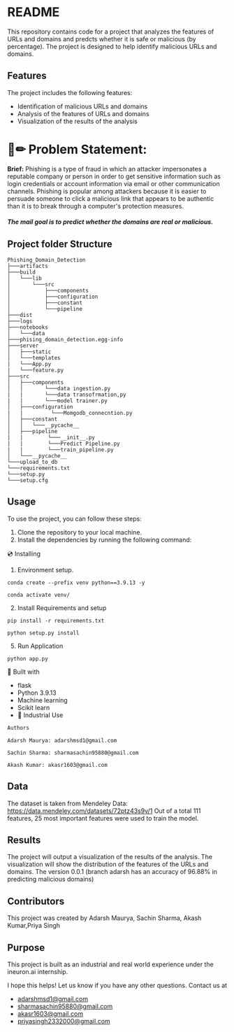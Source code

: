 # README

This repository contains code for a project that analyzes the features of URLs and domains and predcts whether it is safe or malicious (by percentage). The project is designed to help identify malicious URLs and domains.

## Features

The project includes the following features:

* Identification of malicious URLs and domains
* Analysis of the features of URLs and domains
* Visualization of the results of the analysis

# 📄✏ Problem Statement:
**Brief:** Phishing is a type of fraud in which an attacker impersonates a reputable company or 
person in order to get sensitive information such as login credentials or account 
information via email or other communication channels. Phishing is popular among 
attackers because it is easier to persuade someone to click a malicious link that appears 
to be authentic than it is to break through a computer's protection measures.
##### The mail goal is to predict whether the domains are real or malicious.

#### 

## Project folder Structure
```
Phishing_Domain_Detection 
├───artifacts
├───build
│   └───lib
│       └───src
│           ├───components
│           ├───configuration
│           ├───constant
│           └───pipeline
├───dist
├───logs
├───notebooks
│   └───data
├───phising_domain_detection.egg-info
├───server
│   ├───static
│   └───templates
|   └───App.py
|   └───feature.py
├───src
│   ├───components
│   │       └───data ingestion.py
|   |       └───data transofrmation,py
|   |       └───model trainer.py
│   ├───configuration
|   |         └───Momgodb_connecntion.py 
│   ├───constant
│   │   └───__pycache__
│   ├───pipeline
|   |        └───__init__.py
|   |        └───Predict Pipeline.py
|   |        └───train_pipeline.py
│   └───__pycache__
└───upload_to_db
└───requirements.txt
└───setup.py
└───setup.cfg

```

## Usage

To use the project, you can follow these steps:

1. Clone the repository to your local machine.
2. Install the dependencies by running the following command:

💿 Installing
1. Environment setup.
```
conda create --prefix venv python==3.9.13 -y
```
```
conda activate venv/
````
2. Install Requirements and setup
```
pip install -r requirements.txt
```
```
python setup.py install
```
5. Run Application
```
python app.py
```

🔧 Built with
- flask
- Python 3.9.13
- Machine learning
- Scikit learn
- 🏦 Industrial Use 

```bash
Authors
```
```
Adarsh Maurya: adarshmsd1@gmail.com
```
```
Sachin Sharma: sharmasachin95880@gmail.com
```
```
Akash Kumar: akasr1603@gmail.com
```

## Data
The dataset is taken from Mendeley Data: https://data.mendeley.com/datasets/72ptz43s9v/1
Out of a total 111 features, 25 most important features were used to train the model.


## Results

The project will output a visualization of the results of the analysis. The visualization will show the distribution of the features of the URLs and domains.
The version 0.0.1 (branch adarsh has an accuracy of 96.88% in predicting malicious domains)

## Contributors

This project was created by Adarsh Maurya, Sachin Sharma, Akash Kumar,Priya Singh

## Purpose

This project is built as an industrial and real world experience under the ineuron.ai internship.


I hope this helps! Let us know if you have any other questions.
Contact us at
- [adarshmsd1@gmail.com](mailto:adarshmsd1@gmail.com)
- [sharmasachin95880@gmail.com](mailto:sharmasachin95880@gmail.com)
- [akasr1603@gmail.com](mailto:akasr1603@gmail.com)
- [priyasingh2332000@gmail.com](mailto:priyasingh2332000@gmail.com)

